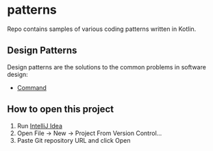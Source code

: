 # patterns

Repo contains samples of various coding patterns written in Kotlin.

## Design Patterns

Design patterns are the solutions to the common problems in software design:
- [Command](src/main/kotlin/com/igorwojda/pattern/command/README.md)
    
## How to open this project

1. Run [IntelliJ Idea](https://www.jetbrains.com/idea/)
2. Open File -> New -> Project From Version Control...
3. Paste Git repository URL and click Open
